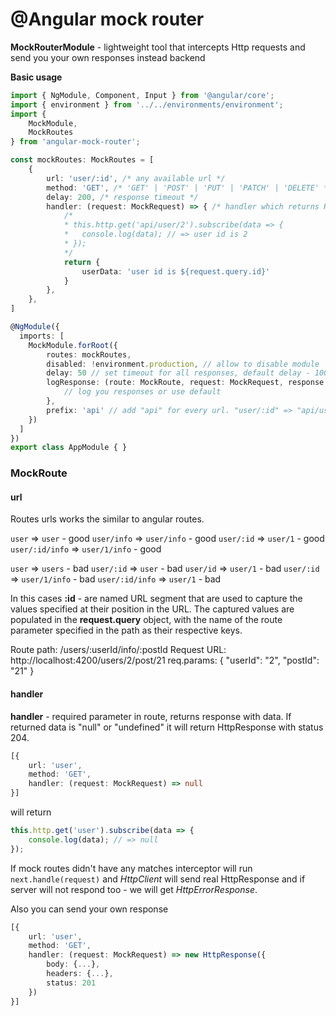 # @Angular mock router

**MockRouterModule** - lightweight tool that intercepts Http requests and send you your own responses instead backend

**Basic usage**

```typescript
import { NgModule, Component, Input } from '@angular/core';
import { environment } from '../../environments/environment';
import { 
    MockModule, 
    MockRoutes 
} from 'angular-mock-router';

const mockRoutes: MockRoutes = [
    {
        url: 'user/:id', /* any available url */
        method: 'GET', /* 'GET' | 'POST' | 'PUT' | 'PATCH' | 'DELETE' */
        delay: 200, /* response timeout */
        handler: (request: MockRequest) => { /* handler which returns HttpResponse */
            /* 
            * this.http.get('api/user/2').subscribe(data => {
            *   console.log(data); // => user id is 2
            * });
            */
            return {
                userData: 'user id is ${request.query.id}'
            }
        },
    },
]

@NgModule({
  imports: [
    MockModule.forRoot({
        routes: mockRoutes,
        disabled: !environment.production, // allow to disable module
        delay: 50 // set timeout for all responses, default delay - 100ms
        logResponse: (route: MockRoute, request: MockRequest, response: HttpResponse<any>) => {
            // log you responses or use default
        },
        prefix: 'api' // add "api" for every url. "user/:id" => "api/user/:id",
    })
  ]
})
export class AppModule { }
```

### MockRoute

#### url

Routes urls works the similar to angular routes. 

`user` => `user` - good
`user/info` => `user/info` - good
`user/:id` => `user/1` - good
`user/:id/info` => `user/1/info` - good

`user` => `users` - bad
`user/:id` => `user` - bad
`user/id` => `user/1` - bad
`user/:id` => `user/1/info` - bad
`user/:id/info` => `user/1` - bad

In this cases **:id** - are named URL segment that are used to capture the values specified at their position in the URL. The captured values are populated in the **request.query** object, with the name of the route parameter specified in the path as their respective keys.

Route path: /users/:userId/info/:postId
Request URL: http://localhost:4200/users/2/post/21
req.params: { "userId": "2", "postId": "21" }

#### handler

**handler** - required parameter in route, returns response with data. If returned data is "null" or "undefined" it will return HttpResponse with status 204.

```typescript
[{
    url: 'user',
    method: 'GET',
    handler: (request: MockRequest) => null
}]
```

will return

```typescript
this.http.get('user').subscribe(data => {
    console.log(data); // => null
});
```

If mock routes didn't have any matches interceptor will run `next.handle(request)` and *HttpClient* will send real HttpResponse and if server will not respond too - we will get *HttpErrorResponse*. 

Also you can send your own response

```typescript
[{
    url: 'user',
    method: 'GET',
    handler: (request: MockRequest) => new HttpResponse({
        body: {...},
        headers: {...},
        status: 201
    })
}]
```
